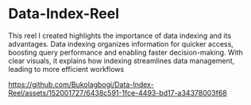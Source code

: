 # Data-Index-Reel
This reel I created highlights the importance of data indexing and its advantages. Data indexing organizes information for quicker access, boosting query performance and enabling faster decision-making. With clear visuals, it explains how indexing streamlines data management, leading to more efficient workflows





https://github.com/Bukolagbogi/Data-Index-Reel/assets/152001727/6438c591-1fce-4493-bd17-a34378003f68

